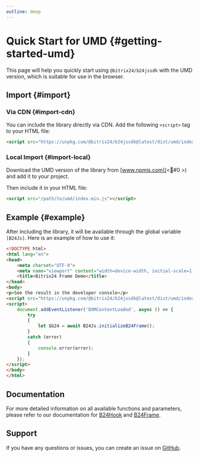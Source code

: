 ```yaml
---
outline: deep
---
```

# Quick Start for UMD {#getting-started-umd}

This page will help you quickly start using `@bitrix24/b24jssdk` with the UMD version, which is suitable for use in the browser.

## Import {#import}
### Via CDN {#import-cdn}

You can include the library directly via CDN. Add the following `<script>` tag to your HTML file:

```html
<script src="https://unpkg.com/@bitrix24/b24jssdk@latest/dist/umd/index.min.js"></script>
```

### Local Import {#import-local}

Download the UMD version of the library from [www.npmjs.com](<#0 >) and add it to your project.

Then include it in your HTML file:

```html
<script src="/path/to/umd/index.min.js"></script>
```

## Example {#example}

After including the library, it will be available through the global variable `[B24Js]`. Here is an example of how to use it:

```html
<!DOCTYPE html>
<html lang="en">
<head>
    <meta charset="UTF-8">
    <meta name="viewport" content="width=device-width, initial-scale=1.0">
    <title>Bitrix24 Frame Demo</title>
</head>
<body>
<p>See the result in the developer console</p>
<script src="https://unpkg.com/@bitrix24/b24jssdk@latest/dist/umd/index.min.js"></script>
<script>
    document.addEventListener('DOMContentLoaded', async () => {
        try
        {
            let $b24 = await B24Js.initializeB24Frame();
        }
        catch (error)
        {
            console.error(error);
        }
    });
</script>
</body>
</html>
```

## Documentation

For more detailed information on all available functions and parameters, please refer to our documentation for [B24Hook](/reference/hook-index) and [B24Frame](/reference/frame-initialize-b24-frame).

## Support

If you have any questions or issues, you can create an issue on [GitHub](https://github.com/bitrix24/b24jssdk/issues).